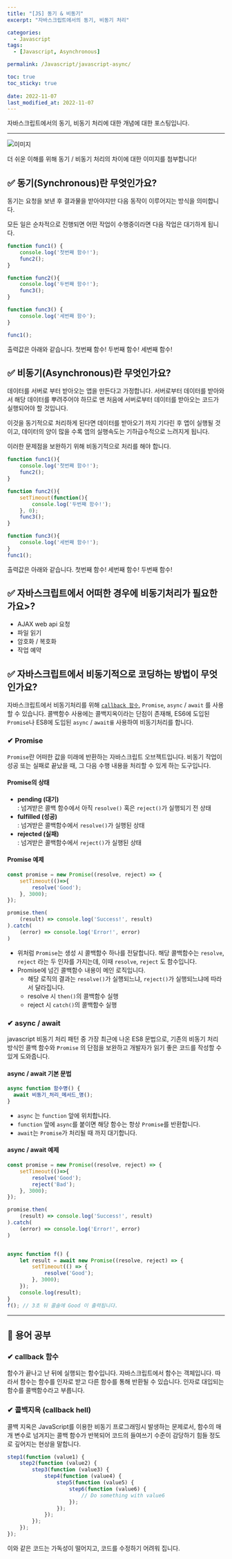 ```yaml
---
title: "[JS] 동기 & 비동기"
excerpt: "자바스크립트에서의 동기, 비동기 처리"

categories:
  - Javascript
tags:
  - [Javascript, Asynchronous]

permalink: /Javascript/javascript-async/

toc: true
toc_sticky: true
 
date: 2022-11-07
last_modified_at: 2022-11-07
---
```

자바스크립트에서의 동기, 비동기 처리에 대한 개념에 대한 포스팅입니다.

***

![이미지](https://i.imgur.com/hh3Mawr.png)

더 쉬운 이해를 위해 동기 / 비동기 처리의 차이에 대한 이미지를 첨부합니다!

## ✅ 동기(Synchronous)란 무엇인가요?
동기는 요청을 보낸 후 결과물을 받아야지만 다음 동작이 이루어지는 방식을 의미합니다.

모든 일은 순차적으로 진행되면 어떤 작업이 수행중이라면 다음 작업은 대기하게 됩니다.
```javascript
function func1() {
    console.log('첫번째 함수!');
    func2();
}

function func2(){
    console.log('두번째 함수!');
    func3();
}

function func3() {
    console.log('세번째 함수');
}

func1();
```
출력값은 아래와 같습니다.
첫번째 함수!
두번째 함수!
세번째 함수!

## ✅ 비동기(Asynchronous)란 무엇인가요?
데이터를 서버로 부터 받아오는 앱을 만든다고 가정합니다. 서버로부터 데이터를 받아와서 해당 데이터를 뿌려주어야 하므로 맨 처음에 서버로부터 데이터를 받아오는 코드가 실행되어야 할 것입니다.

이것을 동기적으로 처리하게 된다면 데이터를 받아오기 까지 기다린 후 앱이 실행될 것이고, 데이터의 양이 많을 수록 앱의 실행속도는 기하급수적으로 느려지게 됩니다.

이러한 문제점을 보완하기 위해 비동기적으로 처리를 해야 합니다.

```javascript
function func1(){
    console.log('첫번째 함수!');
    func2();
}

function func2(){
    setTimeout(function(){
        console.log('두번째 함수!');
    }, 0);
    func3();
}

function func3(){
    console.log('세번째 함수!');
}
func1();
```
출력값은 아래와 같습니다.
첫번째 함수!
세번째 함수!
두번째 함수!

## ✅ 자바스크립트에서 어떠한 경우에 비동기처리가 필요한가요>?
- AJAX web api 요청
- 파일 읽기
- 암호화 / 복호화
- 작업 예약

## ✅ 자바스크립트에서 비동기적으로 코딩하는 방법이 무엇인가요?
자바스크립트에서 비동기처리를 위해 [`callback 함수`](#-callback-함수), `Promise`, `async` / `await` 를 사용할 수 있습니다.
콜백함수 사용에는 콜백지옥이라는 단점이 존재해, ES6에 도입된 `Promise`나 ES8에 도입된  `async` / `await를` 사용하여 비동기처리를 합니다.

### ✔ Promise
`Promise`란 어떠한 값을 미래에 반환하는 자바스크립트 오브젝트입니다.
비동기 작업이 성공 또는 실패로 끝났을 때, 그 다음 수행 내용을 처리할 수 있게 하는 도구입니다.

#### Promise의 상태
- **pending (대기)**<br/>
: 넘겨받은 콜백 함수에서 아직 `resolve()` 혹은 `reject()`가 실행되기 전 상태
- **fulfilled (성공)**<br/>
: 넘겨받은 콜백함수에서 `resolve()`가 실행된 상태
- **rejected (실패)**<br/>
: 넘겨받은 콜백함수에서 `reject()`가 실행된 상태

#### Promise 예제
```javascript
const promise = new Promise((resolve, reject) => {
    setTimeout(()=>{
        resolve('Good');
    }, 3000);
});

promise.then(
    (result) => console.log('Success!', result)
).catch(
    (error) => console.log('Error!', error)
)
```
- 위처럼 `Promise`는 생성 시 콜백함수 하나를 전달합니다. 해당 콜백함수는 `resolve`, `reject` 라는 두 인자를 가지는데, 이때 `resolve`, `reject` 도 함수입니다.
- Promise에 넘긴 콜백함수 내용이 메인 로직입니다.
    - 해당 로직의 결과는 `resolve()`가 실행되느냐, `reject()`가 실행되느냐에 따라서 달라집니다.
    - resolve 시 `then()`의 콜백함수 실행
    - reject 시 `catch()`의 콜백함수 실행

### ✔ async / await
javascript 비동기 처리 패턴 중 가장 최근에 나온 ES8 문법으로, 기존의 비동기 처리 방식인 콜백 함수와 `Promise` 의 단점을 보완하고 개발자가 읽기 좋은 코드를 작성할 수 있게 도와줍니다.
#### async / await 기본 문법
```javascript
async function 함수명() {
  await 비동기_처리_메서드_명();
}
```
- `async` 는 `function` 앞에 위치합니다.
- `function` 앞에 `async`를 붙이면 해당 함수는 항상 `Promise`를 반환합니다.
- `await`는 `Promise`가 처리될 때 까지 대기합니다.
#### async / await 예제
```javascript
const promise = new Promise((resolve, reject) => {
    setTimeout(()=>{
        resolve('Good');
        reject('Bad');
    }, 3000);
});

promise.then(
    (result) => console.log('Success!', result)
).catch(
    (error) => console.log('Error!', error)
)


async function f() {
    let result = await new Promise((resolve, reject) => {
        setTimeout(() => {
            resolve('Good');
        }, 3000);
    });
    console.log(result);
}
f(); // 3초 뒤 콜솔에 Good 이 출력됩니다.
```
***
## 📕 용어 공부
### ✔ callback 함수
함수가 끝나고 난 뒤에 실행되는 함수입니다. 자바스크립트에서 함수는 객체입니다. 따라서 함수는 함수를 인자로 받고 다른 함수를 통해 반환될 수 있습니다. 인자로 대입되는 함수를 콜백함수라고 부릅니다.
### ✔ 콜백지옥 (callback hell)
콜백 지옥은 JavaScript를 이용한 비동기 프로그래밍시 발생하는 문제로서, 함수의 매개 변수로 넘겨지는 콜백 함수가 반복되어 코드의 들여쓰기 수준이 감당하기 힘들 정도로 깊어지는 현상을 말합니다.
```javascript
step1(function (value1) {
    step2(function (value2) {
        step3(function (value3) {
            step4(function (value4) {
                step5(function (value5) {
                    step6(function (value6) {
                        // Do something with value6
                    });
                });
            });
        });
    });
});
```
이와 같은 코드는 가독성이 떨어지고, 코드를 수정하기 어려워 집니다.